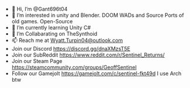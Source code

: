 - 👋 Hi, I’m @Gant696t04
- 👀 I’m interested in unity and Blender. DOOM WADs and Source Ports of old games. Open-Source
- 🌱 I’m currently learning Unity C#
- 💞️ I’m Collabarating on TheSynthoid
- 📫 Reach me at Wyatt.Turpin04@outlook.com
- Join our Discord https://discord.gg/dnaXMzsT5E
- Join our SubReddit https://www.reddit.com/r/Sentinel_Returns/
- Join our Steam Page https://steamcommunity.com/groups/GeoffSentinel
- Follow our Gamejolt https://gamejolt.com/c/sentinel-fkt49d
I use Arch btw
